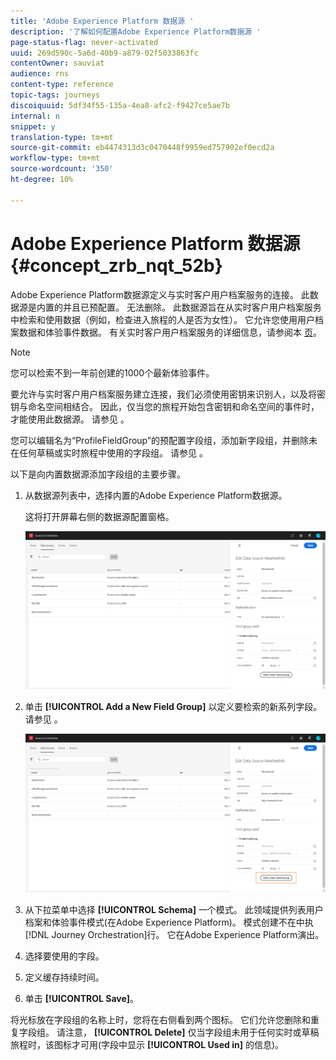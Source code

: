 ```yaml
---
title: 'Adobe Experience Platform 数据源 '
description: '了解如何配置Adobe Experience Platform数据源 '
page-status-flag: never-activated
uuid: 269d590c-5a6d-40b9-a879-02f5033863fc
contentOwner: sauviat
audience: rns
content-type: reference
topic-tags: journeys
discoiquuid: 5df34f55-135a-4ea8-afc2-f9427ce5ae7b
internal: n
snippet: y
translation-type: tm+mt
source-git-commit: eb4474313d3c0470448f9959ed757902ef0ecd2a
workflow-type: tm+mt
source-wordcount: '350'
ht-degree: 10%

---
```



# Adobe Experience Platform 数据源 {#concept_zrb_nqt_52b}

Adobe Experience Platform数据源定义与实时客户用户档案服务的连接。 此数据源是内置的并且已预配置。 无法删除。 此数据源旨在从实时客户用户档案服务中检索和使用数据（例如，检查进入旅程的人是否为女性）。 它允许您使用用户档案数据和体验事件数据。 有关实时客户用户档案服务的详细信息，请参阅本 [页](https://docs.adobe.com/content/help/zh-Hans/experience-platform/profile/home.html)。

>[!NOTE]
>
>您可以检索不到一年前创建的1000个最新体验事件。

要允许与实时客户用户档案服务建立连接，我们必须使用密钥来识别人，以及将密钥与命名空间相结合。 因此，仅当您的旅程开始包含密钥和命名空间的事件时，才能使用此数据源。 请参见 [](../building-journeys/journey.md)。

您可以编辑名为“ProfileFieldGroup”的预配置字段组，添加新字段组，并删除未在任何草稿或实时旅程中使用的字段组。 请参见 [](../datasource/field-groups.md)。

以下是向内置数据源添加字段组的主要步骤。

1. 从数据源列表中，选择内置的Adobe Experience Platform数据源。

   这将打开屏幕右侧的数据源配置窗格。

   ![](../assets/journey23.png)

1. 单击 **[!UICONTROL Add a New Field Group]** 以定义要检索的新系列字段。 请参见 [](../datasource/field-groups.md)。

   ![](../assets/journey24.png)

1. 从下拉菜单中选择 **[!UICONTROL Schema]** 一个模式。 此领域提供列表用户档案和体验事件模式(在Adobe Experience Platform)。 模式创建不在中执 [!DNL Journey Orchestration]行。 它在Adobe Experience Platform演出。
1. 选择要使用的字段。
1. 定义缓存持续时间。
1. 单击 **[!UICONTROL Save]**。

将光标放在字段组的名称上时，您将在右侧看到两个图标。 它们允许您删除和重复字段组。 请注意， **[!UICONTROL Delete]** 仅当字段组未用于任何实时或草稿旅程时，该图标才可用(字段中显示 **[!UICONTROL Used in]** 的信息)。
